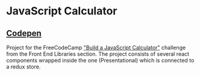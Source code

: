 # JavaScript Calculator

 ## [Codepen](https://codepen.io/lezojeda/pen/JjPXPpP)

Project for the FreeCodeCamp ["Build a JavaScript Calculator"](https://learn.freecodecamp.org/front-end-libraries/front-end-libraries-projects/build-a-javascript-calculator) challenge from the Front End Libraries section.
The project consists of several react components wrapped inside the one (Presentational) which is connected to a redux store.

